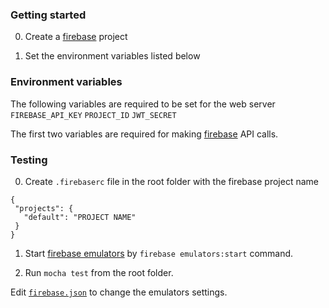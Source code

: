 ### Getting started

0. Create a [firebase](https://firebase.google.com/) project

1. Set the environment variables listed below

### Environment variables 

The following variables are required to be set for the web server 
 `FIREBASE_API_KEY`
 `PROJECT_ID`
 `JWT_SECRET`
 
 The first two variables are required for making [firebase](https://firebase.google.com/) API calls. 
 
 ### Testing
 
 0. Create `.firebaserc` file in the root folder with the firebase project name 
 ```
 {
  "projects": {
    "default": "PROJECT NAME"
  }
}
```
 
 1. Start [firebase emulators](https://firebase.google.com/docs/emulator-suite) by `firebase emulators:start` command.
 
 2. Run `mocha test` from the root folder.

Edit [`firebase.json`](https://github.com/rfulekjames/restaurant/blob/main/webserver/firebase.json) to change the emulators settings.
